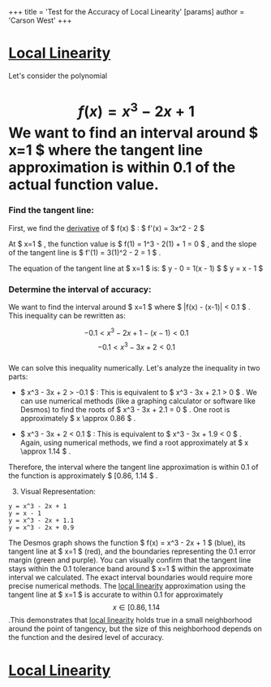 +++
 title = 'Test for the Accuracy of Local Linearity'
[params]
	author = 'Carson West'
+++
# [Local Linearity](./../local-linearity/)

Let's consider the polynomial 
#  $$ f(x) = x^3 - 2x + 1 $$  We want to find an interval around  $ x=1 $  where the tangent line approximation is within 0.1 of the actual function value.

### Find the tangent line:

First, we find the [derivative](./../derivative/) of  $ f(x) $ :
 $ f'(x) = 3x^2 - 2 $ 

At  $ x=1 $ , the function value is  $ f(1) = 1^3 - 2(1) + 1 = 0 $ , and the slope of the tangent line is  $ f'(1) = 3(1)^2 - 2 = 1 $ .

The equation of the tangent line at  $ x=1 $  is:
 $ y - 0 = 1(x - 1) $ 
 $ y = x - 1 $ 

### Determine the interval of accuracy:

We want to find the interval around  $ x=1 $  where  $ |f(x) - (x-1)| < 0.1 $ .  This inequality can be rewritten as:

 $$ -0.1 < x^3 - 2x + 1 - (x - 1) < 0.1 $$   $$ -0.1 < x^3 - 3x + 2 < 0.1 $$  
We can solve this inequality numerically.  Let's analyze the inequality in two parts:

*  $ x^3 - 3x + 2 > -0.1 $ :  This is equivalent to  $ x^3 - 3x + 2.1 > 0 $ .  We can use numerical methods (like a graphing calculator or software like Desmos) to find the roots of  $ x^3 - 3x + 2.1 = 0 $ .  One root is approximately  $ x \approx 0.86 $ .

*  $ x^3 - 3x + 2 < 0.1 $ : This is equivalent to  $ x^3 - 3x + 1.9 < 0 $ . Again, using numerical methods, we find a root approximately at  $ x \approx 1.14 $ .


Therefore, the interval where the tangent line approximation is within 0.1 of the function is approximately  $ [0.86, 1.14 $ .

3. Visual Representation:

```desmos-graph
y = x^3 - 2x + 1
y = x - 1
y = x^3 - 2x + 1.1
y = x^3 - 2x + 0.9
```

The Desmos graph shows the function  $ f(x) = x^3 - 2x + 1 $  (blue), its tangent line at  $ x=1 $  (red), and the boundaries representing the 0.1 error margin (green and purple). You can visually confirm that the tangent line stays within the 0.1 tolerance band around  $ x=1 $  within the approximate interval we calculated.  The exact interval boundaries would require more precise numerical methods.
The [local linearity](./../local-linearity/) approximation using the tangent line at  $ x=1 $  is accurate to within 0.1 for approximately  $$ x \in [0.86, 1.14 $$ .This demonstrates that [local linearity](./../local-linearity/) holds true in a small neighborhood around the point of tangency, but the size of this neighborhood depends on the function and the desired level of accuracy.

# [Local Linearity](./../local-linearity/)